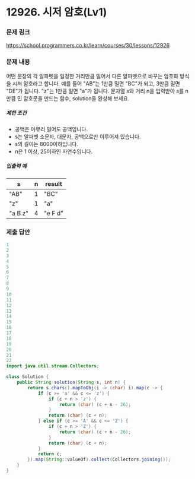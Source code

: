 # 12926. 시저 암호(Lv1)
### 문제 링크
https://school.programmers.co.kr/learn/courses/30/lessons/12926
### 문제 내용
어떤 문장의 각 알파벳을 일정한 거리만큼 밀어서 다른 알파벳으로 바꾸는 암호화 방식을 시저 암호라고 합니다. 예를 들어 "AB"는 1만큼 밀면 "BC"가 되고, 3만큼 밀면 "DE"가 됩니다. "z"는 1만큼 밀면 "a"가 됩니다. 문자열 s와 거리 n을 입력받아 s를 n만큼 민 암호문을 만드는 함수, solution을 완성해 보세요.

##### 제한 조건

* 공백은 아무리 밀어도 공백입니다.
* s는 알파벳 소문자, 대문자, 공백으로만 이루어져 있습니다.
* s의 길이는 8000이하입니다.
* n은 1 이상, 25이하인 자연수입니다.

##### 입출력 예

|    s    | n | result  |
|---------|---|---------|
| "AB"    | 1 | "BC"    |
| "z"     | 1 | "a"     |
| "a B z" | 4 | "e F d" |


### 제출 답안
```java
1
2
3
4
5
6
7
8
9
10
11
12
13
14
15
16
17
18
19
20
21
22
import java.util.stream.Collectors;

class Solution {
    public String solution(String s, int n) {
        return s.chars().mapToObj(i -> (char) i).map(c -> {
            if (c >= 'a' && c <= 'z') {
                if (c + n > 'z') {
                    return (char) (c + n - 26);
                }
                return (char) (c + n);
            } else if (c >= 'A' && c <= 'Z') {
                if (c + n > 'Z') {
                    return (char) (c + n - 26);
                }
                return (char) (c + n);
            }
            return c;  
        }).map(String::valueOf).collect(Collectors.joining());
    }
}
```

